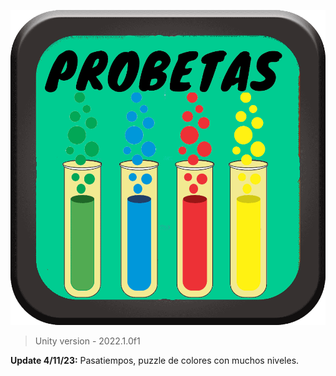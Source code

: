 
![](https://github.com/camilo1962/Probetas/blob/main/Assets/Game/Sprites/Icono2%20copia.png)


> Unity version - 2022.1.0f1

**Update 4/11/23:** Pasatiempos, puzzle de colores con muchos niveles.
